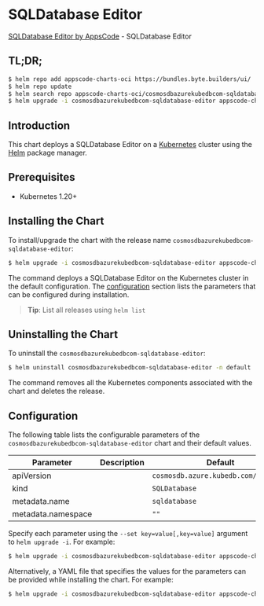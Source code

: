 # SQLDatabase Editor

[SQLDatabase Editor by AppsCode](https://byte.builders) - SQLDatabase Editor

## TL;DR;

```bash
$ helm repo add appscode-charts-oci https://bundles.byte.builders/ui/
$ helm repo update
$ helm search repo appscode-charts-oci/cosmosdbazurekubedbcom-sqldatabase-editor --version=v0.4.19
$ helm upgrade -i cosmosdbazurekubedbcom-sqldatabase-editor appscode-charts-oci/cosmosdbazurekubedbcom-sqldatabase-editor -n default --create-namespace --version=v0.4.19
```

## Introduction

This chart deploys a SQLDatabase Editor on a [Kubernetes](http://kubernetes.io) cluster using the [Helm](https://helm.sh) package manager.

## Prerequisites

- Kubernetes 1.20+

## Installing the Chart

To install/upgrade the chart with the release name `cosmosdbazurekubedbcom-sqldatabase-editor`:

```bash
$ helm upgrade -i cosmosdbazurekubedbcom-sqldatabase-editor appscode-charts-oci/cosmosdbazurekubedbcom-sqldatabase-editor -n default --create-namespace --version=v0.4.19
```

The command deploys a SQLDatabase Editor on the Kubernetes cluster in the default configuration. The [configuration](#configuration) section lists the parameters that can be configured during installation.

> **Tip**: List all releases using `helm list`

## Uninstalling the Chart

To uninstall the `cosmosdbazurekubedbcom-sqldatabase-editor`:

```bash
$ helm uninstall cosmosdbazurekubedbcom-sqldatabase-editor -n default
```

The command removes all the Kubernetes components associated with the chart and deletes the release.

## Configuration

The following table lists the configurable parameters of the `cosmosdbazurekubedbcom-sqldatabase-editor` chart and their default values.

|     Parameter      | Description |                     Default                     |
|--------------------|-------------|-------------------------------------------------|
| apiVersion         |             | <code>cosmosdb.azure.kubedb.com/v1alpha1</code> |
| kind               |             | <code>SQLDatabase</code>                        |
| metadata.name      |             | <code>sqldatabase</code>                        |
| metadata.namespace |             | <code>""</code>                                 |


Specify each parameter using the `--set key=value[,key=value]` argument to `helm upgrade -i`. For example:

```bash
$ helm upgrade -i cosmosdbazurekubedbcom-sqldatabase-editor appscode-charts-oci/cosmosdbazurekubedbcom-sqldatabase-editor -n default --create-namespace --version=v0.4.19 --set apiVersion=cosmosdb.azure.kubedb.com/v1alpha1
```

Alternatively, a YAML file that specifies the values for the parameters can be provided while
installing the chart. For example:

```bash
$ helm upgrade -i cosmosdbazurekubedbcom-sqldatabase-editor appscode-charts-oci/cosmosdbazurekubedbcom-sqldatabase-editor -n default --create-namespace --version=v0.4.19 --values values.yaml
```
